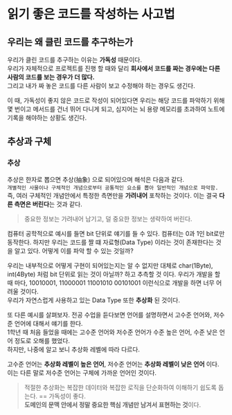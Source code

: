 # 읽기 좋은 코드를 작성하는 사고법

## 우리는 왜 클린 코드를 추구하는가
우리가 클린 코드를 추구하는 이유는 **가독성** 때문이다.  
우리가 자체적으로 프로젝트를 진행 할 때와 달리 **회사에서 코드를 짜는 경우에는 다른 사람의 코드를 보는 경우가 더 많다.**  
그리고 내가 짜 놓은 코드를 다른 사람이 보고 수정해야 하는 경우도 생긴다.  

이 때, 가독성이 좋지 않은 코드로 작성이 되어있다면 우리는 해당 코드를 파악하기 위해 몇 번이고 메서드를 건너 뛰어 다니게 되고, 심지어는 뇌 용량 메모리를 초과하여 노트에 기록을 해야하는 상황도 생긴다.

## 추상과 구체

### 추상
추상은 한자로 뽑으면 추상(抽象) 으로 되어있으며 해석은 다음과 같다.  
`개별적인 사물이나 구체적인 개념으로부터 공통적인 요소를 뽑아 일반적인 개념으로 파악함.`  
즉, 여러 구체적인 개념안에서 특정한 측면만을 **가려내어** 포착하는 것이다. 이는 결국 **다른 측면은 버린다**는 것과 같다.  
> 중요한 정보는 가려내어 남기고, 덜 중요한 정보는 생략하여 버린다.

컴퓨터 공학적으로 예시를 들면 bit 단위로 얘기를 들 수 있다.
컴퓨터는 0과 1인 bit로만 동작한다. 하지만 우리는 코드를 짤 떄 자료형(Data Type) 이라는 것이 존재한다는 것을 알고 있다.
어떻게 이를 파악 할 수 있는 것일까?

우리는 내부적으로 어떻게 구현이 되어있는지는 알 수 없지만 대체로 char(1Byte), int(4Byte) 처럼 bit 단위로 읽는 것이 아닐까? 하고 추측할 것 이다.
우리가 개발을 할 때 마다, 10010001, 11000001 11001010 00101001 이런식으로 개발을 하면 너무 어려울 것이다.  
우리가 자연스럽게 사용하고 있는 Data Type 또한 **추상화** 된 것이다.

또 다른 예시를 살펴보자. 전공 수업을 듣다보면 언어를 설명하면서 고수준 언어와, 저수준 언어에 대해서 얘기를 한다.  
1학년 때 처음 들었을 때에는 고수준 언어와 저수준 언어가 수준 높은 언어, 수준 낮은 언어 정도로 오해를 했었다.  
하지만, 나중에 알고 보니 추상화 레벨에 따라 다르다.

고수준 언어는 **추상화 레벨이 높은 언어**, 저수준 언어는 **추상화 레벨이 낮은 언어** 이다. 이는 다른 말로 저수준 언어는 구체에 가까운 언어인 것이다.

> 적절한 추상화는 복잡한 데이터와 복잡한 로직을 단순화하여 이해하기 쉽도록 돕는다. == 가독성이 좋다.  
> **도메인의 문맥 안에서 정말 중요한 핵심 개념만 남겨서 표현하는 것**이다.
